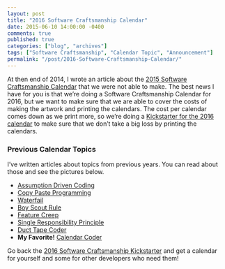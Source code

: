 ```yaml
---
layout: post
title: "2016 Software Craftsmanship Calendar"
date: 2015-06-10 14:00:00 -0400
comments: true
published: true
categories: ["blog", "archives"]
tags: ["Software Craftsmanship", "Calendar Topic", "Announcement"]
permalink: "/post/2016-Software-Craftsmanship-Calendar/"
---
```

<!-- more -->



<p>At then end of 2014, I wrote an article about the <a href="/post/2015-Software-Craftsmanship-Calendar" target="_blank">2015 Software Craftsmanship Calendar</a> that we were not able to make. The best news I have for you is that we’re doing a Software Craftsmanship Calendar for 2016, but we want to make sure that we are able to cover the costs of making the artwork and printing the calendars. The cost per calendar comes down as we print more, so we’re doing a <a href="https://www.kickstarter.com/projects/988315286/software-craftsmanship-calendar-2016" target="_blank">Kickstarter for the 2016 calendar</a> to make sure that we don’t take a big loss by printing the calendars.</p> <h3></h3> <h3>Previous Calendar Topics</h3> <p>I’ve written articles about topics from previous years. You can read about those and see the pictures below.</p> <ul> <li><a href="/post/Assumption-Driven-Coding" target="_blank">Assumption Driven Coding</a></li> <li><a href="/post/Copy-Paste-Programming" target="_blank">Copy Paste Programming</a></li> <li><a href="/post/Waterfail" target="_blank">Waterfail</a></li> <li><a href="/post/Boy-Scout-Rule" target="_blank">Boy Scout Rule</a></li> <li><a href="/post/Feature-Creep" target="_blank">Feature Creep</a></li> <li><a href="/post/Single-Responsibility-Principle" target="_blank">Single Responsibility Principle</a></li> <li><a href="/post/Duct-Tape-Coder" target="_blank">Duct Tape Coder</a></li> <li><strong>My Favorite!</strong> <a href="/post/Calendar-Coder" target="_blank">Calendar Coder</a></li></ul> <p>Go back the <a href="https://www.kickstarter.com/projects/988315286/software-craftsmanship-calendar-2016" target="_blank">2016 Software Craftsmanship Kickstarter</a> and get a calendar for yourself and some for other developers who need them!</p>
